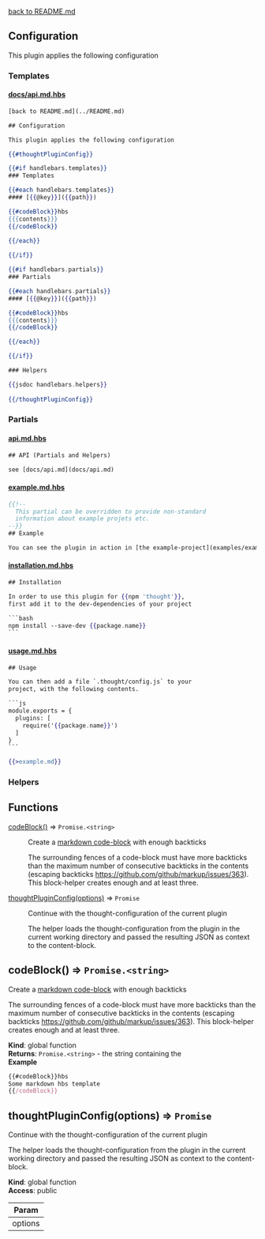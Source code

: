 [back to README.md](../README.md)

## Configuration 

This plugin applies the following configuration


### Templates

#### [docs/api.md.hbs](src/templates/docs/api.md.hbs)

```hbs
[back to README.md](../README.md)

## Configuration 

This plugin applies the following configuration

{{#thoughtPluginConfig}}

{{#if handlebars.templates}}
### Templates

{{#each handlebars.templates}}
#### [{{@key}}]({{path}})

{{#codeBlock}}hbs
{{{contents}}}
{{/codeBlock}}
    
{{/each}}        

{{/if}}

{{#if handlebars.partials}}
### Partials

{{#each handlebars.partials}}
#### [{{@key}}]({{path}})

{{#codeBlock}}hbs
{{{contents}}}
{{/codeBlock}}

{{/each}}

{{/if}}

### Helpers

{{jsdoc handlebars.helpers}}
    
{{/thoughtPluginConfig}}
```    


### Partials

#### [api.md.hbs](src/partials/api.md.hbs)

```hbs
## API (Partials and Helpers)

see [docs/api.md](docs/api.md)
```
#### [example.md.hbs](src/partials/example.md.hbs)

```hbs
{{!--
  This partial can be overridden to provide non-standard 
  information about example projets etc.
--}}
## Example

You can see the plugin in action in [the example-project](examples/example-project)


```
#### [installation.md.hbs](src/partials/installation.md.hbs)

````hbs
## Installation

In order to use this plugin for {{npm 'thought'}},
first add it to the dev-dependencies of your project

```bash
npm install --save-dev {{package.name}}
```

````
#### [usage.md.hbs](src/partials/usage.md.hbs)

````hbs
## Usage

You can then add a file `.thought/config.js` to your 
project, with the following contents.

```js
module.exports = {
  plugins: [
    require('{{package.name}}')
  ]
}
```

{{>example.md}}
````


### Helpers

## Functions

<dl>
<dt><a href="#codeBlock">codeBlock()</a> ⇒ <code>Promise.&lt;string&gt;</code></dt>
<dd><p>Create a <a href="http://daringfireball.net/projects/markdown/syntax#code">markdown code-block</a> with enough backticks</p>
<p>The surrounding fences of a code-block must have more backticks than the maximum number of
consecutive backticks in the contents (escaping backticks <a href="https://github.com/github/markup/issues/363">https://github.com/github/markup/issues/363</a>).
This block-helper creates enough and at least three.</p>
</dd>
<dt><a href="#thoughtPluginConfig">thoughtPluginConfig(options)</a> ⇒ <code>Promise</code></dt>
<dd><p>Continue with the thought-configuration of the current plugin</p>
<p>The helper loads the thought-configuration from the plugin in the current
working directory and passed the resulting JSON as context to
the content-block.</p>
</dd>
</dl>

<a name="codeBlock"></a>

## codeBlock() ⇒ <code>Promise.&lt;string&gt;</code>
Create a [markdown code-block](http://daringfireball.net/projects/markdown/syntax#code) with enough backticks

The surrounding fences of a code-block must have more backticks than the maximum number of
consecutive backticks in the contents (escaping backticks https://github.com/github/markup/issues/363).
This block-helper creates enough and at least three.

**Kind**: global function  
**Returns**: <code>Promise.&lt;string&gt;</code> - the string containing the  
**Example**  
```js
{{#codeBlock}}hbs
Some markdown hbs template
{{/codeBlock}}
```
<a name="thoughtPluginConfig"></a>

## thoughtPluginConfig(options) ⇒ <code>Promise</code>
Continue with the thought-configuration of the current plugin

The helper loads the thought-configuration from the plugin in the current
working directory and passed the resulting JSON as context to
the content-block.

**Kind**: global function  
**Access**: public  

| Param |
| --- |
| options | 


    
